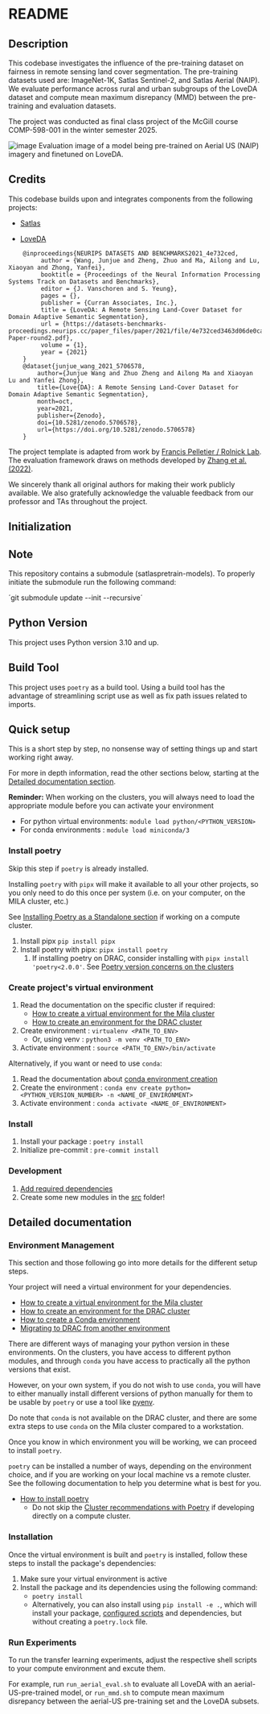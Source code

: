 # README

## Description

This codebase investigates the influence of the pre-training dataset on fairness in remote sensing land cover segmentation. The pre-training datasets used are: ImageNet-1K, Satlas Sentinel-2, and Satlas Aerial (NAIP). We evaluate performance across rural and urban subgroups of the LoveDA dataset and compute mean maximum disrepancy (MMD) between the pre-training and evaluation datasets.

The project was conducted as final class project of the McGill course COMP-598-001 in the winter semester 2025.

![image](https://github.com/user-attachments/assets/a0aa04ec-d3ab-4f1b-8e23-3da12c83f1da)
Evaluation image of a model being pre-trained on Aerial US (NAIP) imagery and finetuned on LoveDA.


## Credits
This codebase builds upon and integrates components from the following projects:

- [Satlas](https://github.com/allenai/satlaspretrain_models)

- [LoveDA](https://github.com/Junjue-Wang/LoveDA?tab=readme-ov-file)

```
    @inproceedings{NEURIPS DATASETS AND BENCHMARKS2021_4e732ced,
         author = {Wang, Junjue and Zheng, Zhuo and Ma, Ailong and Lu, Xiaoyan and Zhong, Yanfei},
         booktitle = {Proceedings of the Neural Information Processing Systems Track on Datasets and Benchmarks},
         editor = {J. Vanschoren and S. Yeung},
         pages = {},
         publisher = {Curran Associates, Inc.},
         title = {LoveDA: A Remote Sensing Land-Cover Dataset for Domain Adaptive Semantic Segmentation},
         url = {https://datasets-benchmarks-proceedings.neurips.cc/paper_files/paper/2021/file/4e732ced3463d06de0ca9a15b6153677-Paper-round2.pdf},
         volume = {1},
         year = {2021}
    }
    @dataset{junjue_wang_2021_5706578,
        author={Junjue Wang and Zhuo Zheng and Ailong Ma and Xiaoyan Lu and Yanfei Zhong},
        title={Love{DA}: A Remote Sensing Land-Cover Dataset for Domain Adaptive Semantic Segmentation},
        month=oct,
        year=2021,
        publisher={Zenodo},
        doi={10.5281/zenodo.5706578},
        url={https://doi.org/10.5281/zenodo.5706578}
    }
```

The project template is adapted from work by [Francis Pelletier / Rolnick Lab](https://github.com/RolnickLab).
The evaluation framework draws on methods developed by [Zhang et al. (2022)](https://openaccess.thecvf.com/content/CVPR2022W/FaDE-TCV/papers/Zhang_Segmenting_Across_Places_The_Need_for_Fair_Transfer_Learning_With_CVPRW_2022_paper.pdf).

We sincerely thank all original authors for making their work publicly available.
We also gratefully acknowledge the valuable feedback from our professor and TAs throughout the project.


## Initialization

## Note

This repository contains a submodule (satlaspretrain-models). To properly initiate the submodule run the following command:

´git submodule update --init --recursive´

## Python Version

This project uses Python version 3.10 and up.

## Build Tool

This project uses `poetry` as a build tool. Using a build tool has the advantage of 
streamlining script use as well as fix path issues related to imports.

## Quick setup

This is a short step by step, no nonsense way of setting things up and start working 
right away. 

For more in depth information, read the other sections below, starting at the 
[Detailed documentation section](#detailed-documentation).

**Reminder:** When working on the clusters, you will always need to load the 
appropriate module before you can activate your environment
* For python virtual environments: `module load python/<PYTHON_VERSION>`
* For conda environments : `module load miniconda/3`

### Install poetry

Skip this step if `poetry` is already installed. 

Installing `poetry` with `pipx` will make it available to all your other projects, so
you only need to do this once per system (i.e. on your computer, on the MILA cluster, etc.)

See [Installing Poetry as a Standalone section](docs/poetry_installation.md#installing-poetry-as-a-standalone-tool) 
 if working on a compute cluster.

1. Install pipx `pip install pipx`
2. Install poetry with pipx: `pipx install poetry`
   1. If installing poetry on DRAC, consider installing with `pipx install 'poetry<2.0.0'`. 
      See [Poetry version concerns on the clusters](docs/poetry_installation.md#version-concerns-on-drac)

### Create project's virtual environment

1. Read the documentation on the specific cluster if required:
   * [How to create a virtual environment for the Mila cluster](docs/environment_creation_mila.md)
   * [How to create an environment for the DRAC cluster](docs/environment_creation_drac.md) 
2. Create environment : `virtualenv <PATH_TO_ENV>`
   * Or, using venv : `python3 -m venv <PATH_TO_ENV>`
3. Activate environment : `source <PATH_TO_ENV>/bin/activate`

Alternatively, if you want or need to use `conda`:

1. Read the documentation about [conda environment creation](docs/conda_environment_creation.md)
2. Create the environment : `conda env create python=<PYTHON_VERSION_NUMBER> -n <NAME_OF_ENVIRONMENT>`
3. Activate environment : `conda activate <NAME_OF_ENVIRONMENT>`

### Install

1. Install your package : `poetry install`
2. Initialize pre-commit : `pre-commit install`

### Development

1. [Add required dependencies](./CONTRIBUTING.md#adding-dependencies)
2. Create some new modules in the [src](src/) folder!

## Detailed documentation

### Environment Management

This section and those following go into more details for the different setup steps.

Your project will need a virtual environment for your dependencies.

* [How to create a virtual environment for the Mila cluster](docs/environment_creation_mila.md)
* [How to create an environment for the DRAC cluster](docs/environment_creation_drac.md)
* [How to create a Conda environment](docs/conda_environment_creation.md)
* [Migrating to DRAC from another environment](docs/migrating_to_drac.md)

There are different ways of managing your python version in these environments. On the 
clusters, you have access to different python modules, and through `conda` you have access 
to practically all the python versions that exist. 

However, on your own system, if you do not wish to use `conda`, you will have to either 
manually install different versions of python manually for them to be usable by `poetry` 
or use a tool like [pyenv](https://github.com/pyenv/pyenv).

Do note that `conda` is not available on the DRAC cluster, and there are some extra steps
to use `conda` on the Mila cluster compared to a workstation.

Once you know in which environment you will be working, we can proceed to install `poetry`.

`poetry` can be installed a number of ways, depending on the environment choice, and if
you are working on your local machine vs a remote cluster. See the following 
documentation to help you determine what is best for you.

* [How to install poetry](docs/poetry_installation.md)
  * Do not skip the [Cluster recommendations with Poetry](poetry_installation.md#considerations-when-using-poetry-in-a-compute-cluster-environment)
    if developing directly on a compute cluster.

### Installation

Once the virtual environment is built and `poetry` is installed, follow these steps to 
install the package's dependencies:

1. Make sure your virtual environment is active
2. Install the package and its dependencies using the following command:
    * `poetry install`
    * Alternatively, you can also install using `pip install -e .`, which will install 
      your package, [configured scripts](https://python-poetry.org/docs/pyproject#scripts) 
      and dependencies, but without creating a `poetry.lock` file.

### Run Experiments

To run the transfer learning experiments, adjust the respective shell scripts to your compute environment and excute them.

For example, run ```run_aerial_eval.sh``` to evaluate all LoveDA with an aerial-US-pre-trained model, or ```run_mmd.sh``` to compute mean maximum disrepancy between the aerial-US pre-training set and the LoveDA subsets.
